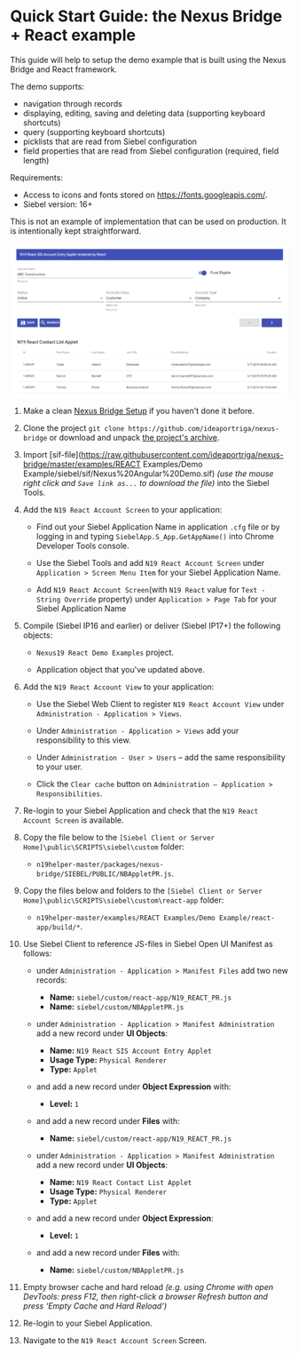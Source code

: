 # Quick Start Guide: the Nexus Bridge + React example

This guide will help to setup the demo example that is built using the Nexus Bridge and React framework.

The demo supports:

* navigation through records
* displaying, editing, saving and deleting data (supporting keyboard shortcuts)
* query (supporting keyboard shortcuts)
* picklists that are read from Siebel configuration
* field properties that are read from Siebel configuration (required, field length)

Requirements: 
* Access to icons and fonts stored on https://fonts.googleapis.com/.
* Siebel version: 16+

This is not an example of implementation that can be used on production. It is intentionally kept straightforward.

 ![result](demo_react.png)

1. Make a clean [Nexus Bridge Setup](/../../wiki/Setup-Nexus-Bridge) if you haven't done it before.

1. Clone the project `git clone https://github.com/ideaportriga/nexus-bridge` or download and unpack [the project's archive](../../../../../archive/master.zip).

1. Import [sif-file](https://raw.githubusercontent.com/ideaportriga/nexus-bridge/master/examples/REACT Examples/Demo Example/siebel/sif/Nexus%20Angular%20Demo.sif) *(use the mouse right click and `Save link as...` to download the file)* into the Siebel Tools.

1. Add the `N19 React Account Screen` to your application:

      * Find out your Siebel Application Name in application `.cfg` file or by logging in and typing `SiebelApp.S_App.GetAppName()` into Chrome Developer Tools console.
      
      * Use the Siebel Tools and add `N19 React Account Screen` under `Application > Screen Menu Item` for your Siebel Application Name.
      
      * Add `N19 React Account Screen`(with `N19 React` value for `Text - String Override` property) under `Application > Page Tab` for your Siebel Application Name
      
1. Compile (Siebel IP16 and earlier) or deliver (Siebel IP17+) the following objects:

    * `Nexus19 React Demo Examples` project.
    
    * Application object that you've updated above.
    
1. Add the `N19 React Account View` to your application:

      * Use the Siebel Web Client to register `N19 React Account View` under `Administration - Application > Views`.
      
      * Under `Administration - Application > Views` add your responsibility to this view.
      
      * Under `Administration - User > Users` – add the same responsibility to your user.
      
      * Click the `Clear cache` button on `Administration – Application > Responsibilities`.
      
1. Re-login to your Siebel Application and check that the `N19 React Account Screen` is available.

1. Copy the file below to the `[Siebel Client or Server Home]\public\SCRIPTS\siebel\custom` folder:

    * `n19helper-master/packages/nexus-bridge/SIEBEL/PUBLIC/NBAppletPR.js`.
    
1. Copy the files below and folders to the `[Siebel Client or Server Home]\public\SCRIPTS\siebel\custom\react-app` folder:

    * `n19helper-master/examples/REACT Examples/Demo Example/react-app/build/*`.
    
1. Use Siebel Client to reference JS-files in Siebel Open UI Manifest as follows:
	* under `Administration - Application > Manifest Files`  add two new records: 
		* **Name:** `siebel/custom/react-app/N19_REACT_PR.js`
		* **Name:** `siebel/custom/NBAppletPR.js`

	* under `Administration - Application > Manifest Administration` add a new record under **UI Objects**: 
   		* **Name:** `N19 React SIS Account Entry Applet`
   		* **Usage Type:** `Physical Renderer`
   		* **Type:** `Applet`

   	* and add a new record under **Object Expression** with:
   		* **Level:** `1`

  	* and add a new record under **Files** with:
   
   		* **Name:** `siebel/custom/react-app/N19_REACT_PR.js`

	* under `Administration - Application > Manifest Administration` add a new record under **UI Objects**: 
   		* **Name:** `N19 React Contact List Applet`
		* **Usage Type:** `Physical Renderer`
   		* **Type:** `Applet`

   	* and add a new record under **Object Expression**:
   		* **Level:** `1`

   	* and add a new record under **Files** with:
   		* **Name:** `siebel/custom/NBAppletPR.js`

1. Empty browser cache and hard reload *(e.g. using Chrome with open DevTools: press F12, then right-click a browser Refresh button and press ‘Empty Cache and Hard Reload’)*

1. Re-login to your Siebel Application.

1. Navigate to the `N19 React Account Screen` Screen.
